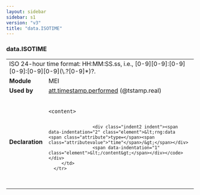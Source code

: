```yaml
---
layout: sidebar
sidebar: s1
version: "v3"
title: "data.ISOTIME"
---
```

<div class="macroSpec">
   <h3 id="data.ISOTIME">data.ISOTIME</h3>
   <table class="wovenodd">
      <tr>
         <td colspan="2" class="wovenodd-col2">ISO 24-hour time format: HH:MM:SS.ss, i.e.,
            [0-9][0-9]:[0-9][0-9]:[0-9][0-9](\.?[0-9]*)?.
         </td>
      </tr>
      <tr>
         <td class="wovenodd-col1"><strong>Module</strong></td>
         <td class="wovenodd-col2">MEI</td>
      </tr>
      <tr>
         <td class="wovenodd-col1"><strong>Used by</strong></td>
         <td class="wovenodd-col2">
            <div class="parent"><a class="link_odd_classSpec" href="{{ site.baseurl }}/{{ page.version }}/attribute-classes/att.timestamp.performed.html">att.timestamp.performed</a> (@tstamp.real)
            </div>
         </td>
      </tr>
      <tr>
         <td class="wovenodd-col1"><strong>Declaration</strong></td>
         <td class="wovenodd-col2">
            <div class="code" xml:space="preserve" data-lang="ODD"><code>
                  <div class="indent1 indent"><span data-indentation="1" class="element">&lt;content&gt;</span>
                     
                     <div class="indent2 indent"><span data-indentation="2" class="element">&lt;rng:data <span class="attribute">type=</span><span class="attributevalue">"time"</span>/&gt;</span></div>
                     <span data-indentation="1" class="element">&lt;/content&gt;</span></div></code></div>
         </td>
      </tr>
   </table>
</div>